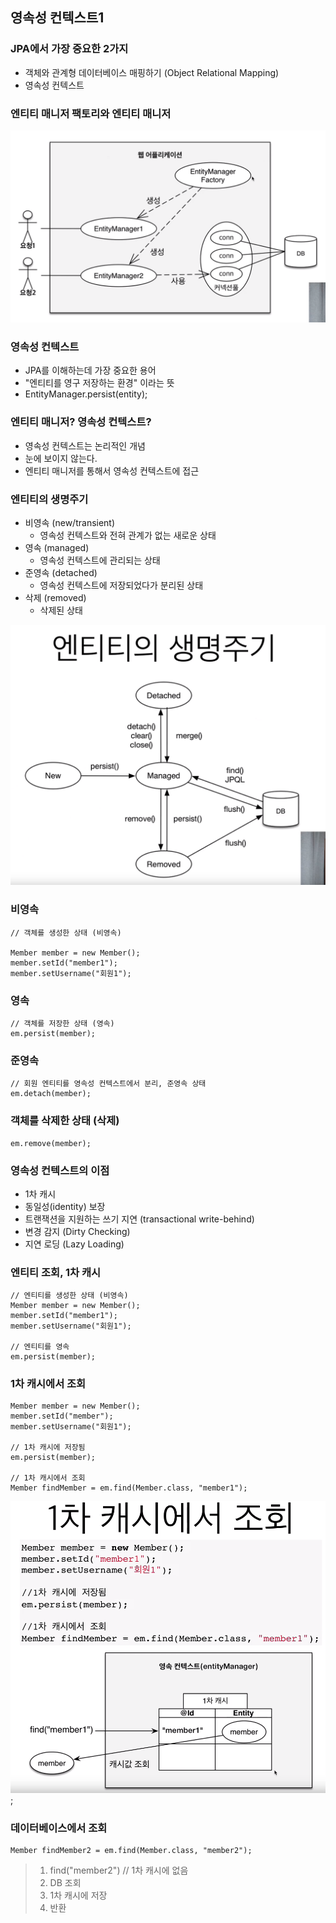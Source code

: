 ## 영속성 컨텍스트1


### JPA에서 가장 중요한 2가지

- 객체와 관계형 데이터베이스 매핑하기 (Object Relational Mapping)
- 영속성 컨텍스트 


### 엔티티 매니저 팩토리와 엔티티 매니저

![엔티티매니저팩토리](./image/엔티티매니저팩토리.png)


### 영속성 컨텍스트

- JPA를 이해하는데 가장 중요한 용어
- "엔티티를 영구 저장하는 환경" 이라는 뜻
- EntityManager.persist(entity);


### 엔티티 매니저? 영속성 컨텍스트?

- 영속성 컨텍스트는 논리적인 개념
- 눈에 보이지 않는다.
- 엔티티 매니저를 통해서 영속성 컨텍스트에 접근 


### 엔티티의 생명주기

- 비영속 (new/transient)
    - 영속성 컨텍스트와 전혀 관계가 없는 새로운 상태
- 영속 (managed)
    - 영속성 컨텍스트에 관리되는 상태
- 준영속 (detached)
    - 영속성 컨텍스트에 저장되었다가 분리된 상태
- 삭제 (removed)
    - 삭제된 상태


![엔티티생명주기](./image/엔티티생명주기.png)


### 비영속

````
// 객체를 생성한 상태 (비영속)

Member member = new Member();
member.setId("member1");
member.setUsername("회원1");
````


### 영속

````
// 객체를 저장한 상태 (영속)
em.persist(member);
````


### 준영속

````
// 회원 엔티티를 영속성 컨텍스트에서 분리, 준영속 상태
em.detach(member);
````


### 객체를 삭제한 상태 (삭제)

````
em.remove(member);
````


### 영속성 컨텍스트의 이점

- 1차 캐시
- 동일성(identity) 보장
- 트랜잭션을 지원하는 쓰기 지연 (transactional write-behind)
- 변경 감지 (Dirty Checking)
- 지연 로딩 (Lazy Loading)


### 엔티티 조회, 1차 캐시 

````
// 엔티티를 생성한 상태 (비영속)
Member member = new Member();
member.setId("member1");
member.setUsername("회원1");

// 엔티티를 영속
em.persist(member);
````

### 1차 캐시에서 조회

````
Member member = new Member();
member.setId("member");
member.setUsername("회원1");

// 1차 캐시에 저장됨
em.persist(member);

// 1차 캐시에서 조회
Member findMember = em.find(Member.class, "member1");
````


![1차캐시](./image/1차캐시.png);


### 데이터베이스에서 조회

````
Member findMember2 = em.find(Member.class, "member2");
````

> 1. find("member2")    // 1차 캐시에 없음
> 2. DB 조회
> 3. 1차 캐시에 저장
> 4. 반환  